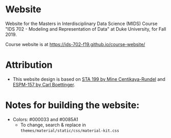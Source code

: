 # Website
Website for the Masters in Interdisciplinary Data Science (MIDS) Course "IDS 702 - Modeling and Representation of Data" at Duke University, for Fall 2019.

Course website is at https://ids-702-f19.github.io/course-website/

# Attribution

- This website design is based on [STA 199 by Mine Centikaya-Rundel](https://www2.stat.duke.edu/courses/Spring18/Sta199/) and [ESPM-157 by Carl Boettinger](https://espm-157.carlboettiger.info/).

# Notes for building the website:

- Colors: #000033 and #0085A1
  - To change, search & replace in `themes/material/static/css/material-kit.css`
 
